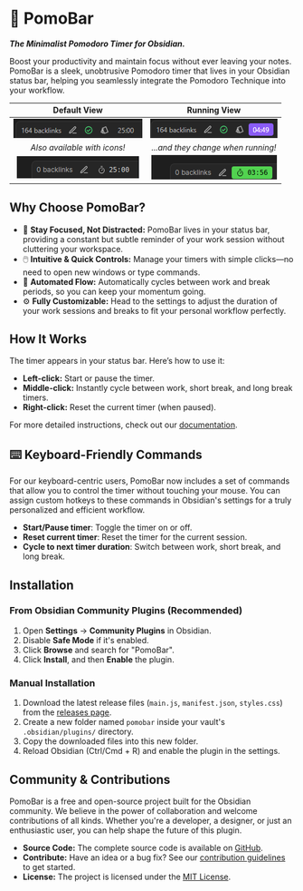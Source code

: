 # 🍅 PomoBar

**_The Minimalist Pomodoro Timer for Obsidian._**

Boost your productivity and maintain focus without ever leaving your notes. PomoBar is a sleek, unobtrusive Pomodoro timer that lives in your Obsidian status bar, helping you seamlessly integrate the Pomodoro Technique into your workflow.

|                          Default View                          |                          Running View                          |
| :------------------------------------------------------------: | :------------------------------------------------------------: |
|      ![screenshot-1](./docs/screenshots/screenshot-1.png)      |      ![screenshot-2](./docs/screenshots/screenshot-2.png)      |
|                  _Also available with icons!_                  |               _...and they change when running!_               |
| ![screenshot-icon-1](./docs/screenshots/screenshot-icon-1.png) | ![screenshot-icon-2](./docs/screenshots/screenshot-icon-2.png) |

## Why Choose PomoBar?

- 🧘 **Stay Focused, Not Distracted:** PomoBar lives in your status bar, providing a constant but subtle reminder of your work session without cluttering your workspace.
- 🖱️ **Intuitive & Quick Controls:** Manage your timers with simple clicks—no need to open new windows or type commands.
- 🔄 **Automated Flow:** Automatically cycles between work and break periods, so you can keep your momentum going.
- ⚙️ **Fully Customizable:** Head to the settings to adjust the duration of your work sessions and breaks to fit your personal workflow perfectly.

## How It Works

The timer appears in your status bar. Here’s how to use it:

- **Left-click:** Start or pause the timer.
- **Middle-click:** Instantly cycle between work, short break, and long break timers.
- **Right-click:** Reset the current timer (when paused).

For more detailed instructions, check out our [documentation](https://semanticdata.github.io/obsidian-pomodoro/).

## ⌨️ Keyboard-Friendly Commands

For our keyboard-centric users, PomoBar now includes a set of commands that allow you to control the timer without touching your mouse. You can assign custom hotkeys to these commands in Obsidian's settings for a truly personalized and efficient workflow.

- **Start/Pause timer**: Toggle the timer on or off.
- **Reset current timer**: Reset the timer for the current session.
- **Cycle to next timer duration**: Switch between work, short break, and long break.

## Installation

### From Obsidian Community Plugins (Recommended)

1. Open **Settings** → **Community Plugins** in Obsidian.
2. Disable **Safe Mode** if it's enabled.
3. Click **Browse** and search for "PomoBar".
4. Click **Install**, and then **Enable** the plugin.

### Manual Installation

1. Download the latest release files (`main.js`, `manifest.json`, `styles.css`) from the [releases page](https://github.com/semanticdata/obsidian-pomodoro/releases).
2. Create a new folder named `pomobar` inside your vault's `.obsidian/plugins/` directory.
3. Copy the downloaded files into this new folder.
4. Reload Obsidian (Ctrl/Cmd + R) and enable the plugin in the settings.

## Community & Contributions

PomoBar is a free and open-source project built for the Obsidian community. We believe in the power of collaboration and welcome contributions of all kinds. Whether you're a developer, a designer, or just an enthusiastic user, you can help shape the future of this plugin.

- **Source Code:** The complete source code is available on [GitHub](https://github.com/semanticdata/obsidian-pomodoro).
- **Contribute:** Have an idea or a bug fix? See our [contribution guidelines](https://github.com/semanticdata/obsidian-pomodoro/blob/master/CONTRIBUTING.md) to get started.
- **License:** The project is licensed under the [MIT License](https://github.com/semanticdata/obsidian-pomodoro/blob/master/LICENSE).
